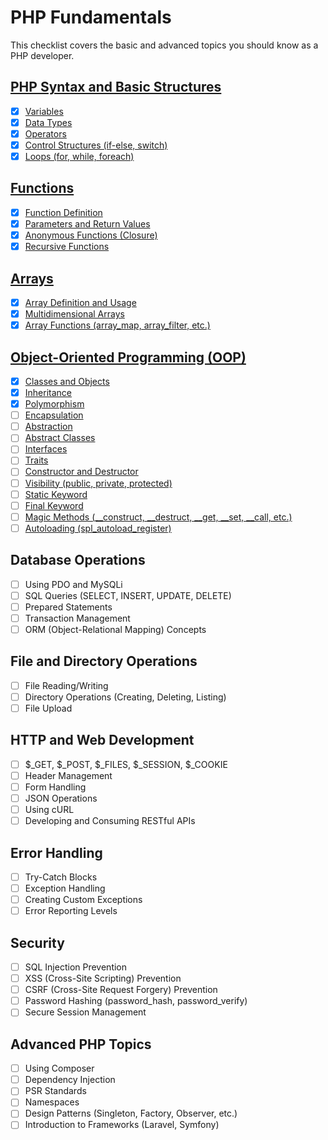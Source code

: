 # PHP Fundamentals

This checklist covers the basic and advanced topics you should know as a PHP developer.

## [PHP Syntax and Basic Structures](php_syntax_basic_structures)
- [x] [Variables](php_syntax_basic_structures/variables.php)
- [x] [Data Types](php_syntax_basic_structures/data_types.php)
- [x] [Operators](php_syntax_basic_structures/operators.php)
- [x] [Control Structures (if-else, switch)](php_syntax_basic_structures/control_structures.php)
- [x] [Loops (for, while, foreach)](php_syntax_basic_structures/loops.php)

## [Functions](functions)
- [x] [Function Definition](functions/function_definition.php)
- [x] [Parameters and Return Values](functions/parameters_return_values.php)
- [x] [Anonymous Functions (Closure)](functions/anonymous_functions.php)
- [x] [Recursive Functions](functions/recursive_functions.php)

## [Arrays](arrays)
- [x] [Array Definition and Usage](arrays/array_definition_usage.php)
- [x] [Multidimensional Arrays](arrays/multidimensional_arrays.php)
- [x] [Array Functions (array_map, array_filter, etc.)](arrays/array_functions.php)

## [Object-Oriented Programming (OOP)](oop)
- [x] [Classes and Objects](oop/classes_objects.php)
- [x] [Inheritance](oop/inheritance.php)
- [x] [Polymorphism](oop/polymorphism.php)
- [ ] [Encapsulation](oop/encapsulation.php)
- [ ] [Abstraction](oop/abstraction.php)
- [ ] [Abstract Classes](oop/abstract_classes.php)
- [ ] [Interfaces](oop/interfaces.php)
- [ ] [Traits](oop/traits.php)
- [ ] [Constructor and Destructor](oop/constructor_destructor.php)
- [ ] [Visibility (public, private, protected)](oop/visibility.php)
- [ ] [Static Keyword](oop/static_keyword.php)
- [ ] [Final Keyword](oop/final_keyword.php)
- [ ] [Magic Methods (__construct, __destruct, __get, __set, __call, etc.)](oop/magic_methods.php)
- [ ] [Autoloading (spl_autoload_register)](oop/autoloading.php)

## Database Operations
- [ ] Using PDO and MySQLi
- [ ] SQL Queries (SELECT, INSERT, UPDATE, DELETE)
- [ ] Prepared Statements
- [ ] Transaction Management
- [ ] ORM (Object-Relational Mapping) Concepts

## File and Directory Operations
- [ ] File Reading/Writing
- [ ] Directory Operations (Creating, Deleting, Listing)
- [ ] File Upload

## HTTP and Web Development
- [ ] $_GET, $_POST, $_FILES, $_SESSION, $_COOKIE
- [ ] Header Management
- [ ] Form Handling
- [ ] JSON Operations
- [ ] Using cURL
- [ ] Developing and Consuming RESTful APIs

## Error Handling
- [ ] Try-Catch Blocks
- [ ] Exception Handling
- [ ] Creating Custom Exceptions
- [ ] Error Reporting Levels

## Security
- [ ] SQL Injection Prevention
- [ ] XSS (Cross-Site Scripting) Prevention
- [ ] CSRF (Cross-Site Request Forgery) Prevention
- [ ] Password Hashing (password_hash, password_verify)
- [ ] Secure Session Management

## Advanced PHP Topics
- [ ] Using Composer
- [ ] Dependency Injection
- [ ] PSR Standards
- [ ] Namespaces
- [ ] Design Patterns (Singleton, Factory, Observer, etc.)
- [ ] Introduction to Frameworks (Laravel, Symfony)

